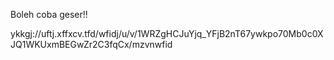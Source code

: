 Boleh coba geser!!

ykkgj://uftj.xffxcv.tfd/wfidj/u/v/1WRZgHCJuYjq_YFjB2nT67ywkpo70Mb0c0XJQ1WKUxmBEGwZr2C3fqCx/mzvnwfid

